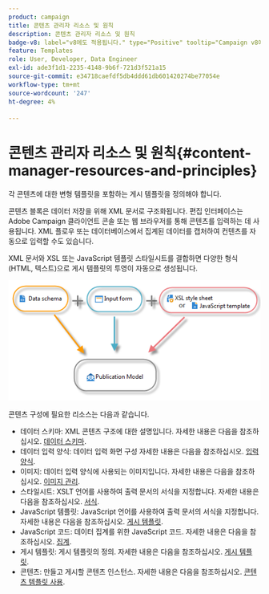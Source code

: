 ```yaml
---
product: campaign
title: 콘텐츠 관리자 리소스 및 원칙
description: 콘텐츠 관리자 리소스 및 원칙
badge-v8: label="v8에도 적용됩니다." type="Positive" tooltip="Campaign v8에도 적용됩니다."
feature: Templates
role: User, Developer, Data Engineer
exl-id: ade3f1d1-2235-4148-9b6f-721d3f521a15
source-git-commit: e34718caefdf5db4ddd61db601420274be77054e
workflow-type: tm+mt
source-wordcount: '247'
ht-degree: 4%

---
```


# 콘텐츠 관리자 리소스 및 원칙{#content-manager-resources-and-principles}


각 콘텐츠에 대한 변형 템플릿을 포함하는 게시 템플릿을 정의해야 합니다.

콘텐츠 블록은 데이터 저장을 위해 XML 문서로 구조화됩니다. 편집 인터페이스는 Adobe Campaign 클라이언트 콘솔 또는 웹 브라우저를 통해 콘텐츠를 입력하는 데 사용됩니다. XML 플로우 또는 데이터베이스에서 집계된 데이터를 캡처하여 컨텐츠를 자동으로 입력할 수도 있습니다.

XML 문서와 XSL 또는 JavaScript 템플릿 스타일시트를 결합하면 다양한 형식(HTML, 텍스트)으로 게시 템플릿의 투영이 자동으로 생성됩니다.

![](assets/d_ncs_content_process.png)

콘텐츠 구성에 필요한 리소스는 다음과 같습니다.

* 데이터 스키마: XML 콘텐츠 구조에 대한 설명입니다. 자세한 내용은 다음을 참조하십시오. [데이터 스키마](data-schemas.md).
* 데이터 입력 양식: 데이터 입력 화면 구성 자세한 내용은 다음을 참조하십시오. [입력 양식](input-forms.md).
* 이미지: 데이터 입력 양식에 사용되는 이미지입니다. 자세한 내용은 다음을 참조하십시오. [이미지 관리](formatting.md#image-management).
* 스타일시트: XSLT 언어를 사용하여 출력 문서의 서식을 지정합니다. 자세한 내용은 다음을 참조하십시오. [서식](formatting.md).
* JavaScript 템플릿: JavaScript 언어를 사용하여 출력 문서의 서식을 지정합니다. 자세한 내용은 다음을 참조하십시오. [게시 템플릿](publication-templates.md).
* JavaScript 코드: 데이터 집계를 위한 JavaScript 코드. 자세한 내용은 다음을 참조하십시오. [집계](publication-templates.md#aggregator).
* 게시 템플릿: 게시 템플릿의 정의. 자세한 내용은 다음을 참조하십시오. [게시 템플릿](publication-templates.md).
* 콘텐츠: 만들고 게시할 콘텐츠 인스턴스. 자세한 내용은 다음을 참조하십시오. [콘텐츠 템플릿 사용](using-a-content-template.md).
